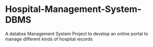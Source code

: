Hospital-Management-System-DBMS
===============================

A databse Management System Project to develop an online portal to manage different kinds of hospital records
